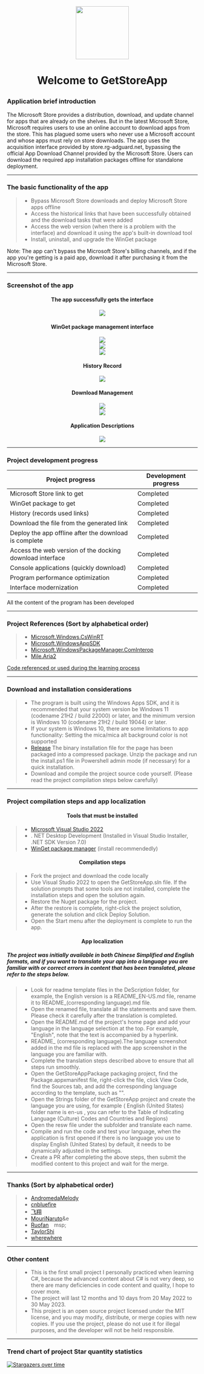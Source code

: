 <div align=center>
<img src="https://user-images.githubusercontent.com/49179966/219057775-f8d6abb5-c9c3-46c6-829e-05d164937b76.png" width="140" height="140"/>
</div>

# <p align="center">Welcome to GetStoreApp</p>

### Application brief introduction

The Microsoft Store provides a distribution, download, and update channel for apps that are already on the shelves. But in the latest Microsoft Store, Microsoft requires users to use an online account to download apps from the store. This has plagued some users who never use a Microsoft account and whose apps must rely on store downloads. The app uses the acquisition interface provided by store.rg-adguard.net, bypassing the official App Download Channel provided by the Microsoft Store. Users can download the required app installation packages offline for standalone deployment.

------

### The basic functionality of the app

> * Bypass Microsoft Store downloads and deploy Microsoft Store apps offline
> * Access the historical links that have been successfully obtained and the download tasks that were added
> * Access the web version (when there is a problem with the interface) and download it using the app's built-in download tool
> * Install, uninstall, and upgrade the WinGet package

Note: The app can't bypass the Microsoft Store's billing channels, and if the app you're getting is a paid app, download it after purchasing it from the Microsoft Store.

------

### Screenshot of the app

#### <p align="center">The app successfully gets the interface</p>
<div align="center">
<img src="https://github.com/Gaoyifei1011/GetStoreApp/assets/49179966/75d5bc77-2680-4692-9f2e-fa1126c44ea5" />
</div>

#### <p align="center">WinGet package management interface</p>
<div align="center">
<img src="https://github.com/Gaoyifei1011/GetStoreApp/assets/49179966/9788e38e-4614-4f4f-b080-ed9c72c57995" />
</div>

<div align="center">
<img src="https://github.com/Gaoyifei1011/GetStoreApp/assets/49179966/5938b36c-d4db-4784-b020-02251422875c" />
</div>

<div align="center">
<img src="https://github.com/Gaoyifei1011/GetStoreApp/assets/49179966/59a56868-7762-4db8-b8b9-31cad199c97f" />
</div>

#### <p align="center">History Record</p>
<div align="center">
<img src="https://github.com/Gaoyifei1011/GetStoreApp/assets/49179966/2a00ef92-ca15-4679-a962-49a5396aee96" />
</div>

#### <p align="center">Download Management</p>
<div align="center">
<img src="https://github.com/Gaoyifei1011/GetStoreApp/assets/49179966/2177ee35-80a8-49fc-9c99-b82fb92fe470" />
</div>

<div align="center">
<img src="https://github.com/Gaoyifei1011/GetStoreApp/assets/49179966/7764c08f-e1b8-4bdd-ab25-e8f9cee94f50" />
</div>

#### <p align="center">Application Descriptions</p>
<div align="center">
<img src="https://github.com/Gaoyifei1011/GetStoreApp/assets/49179966/0743b5a6-30a4-4f71-9b4e-a38c3bc58061" />
</div>

------

### Project development progress

| Project progress                                         | Development progress                                                                                               |
| ---------------------------------------------------------| -------------------------------------------------------------------------------------------------------------------|
| Microsoft Store link to get                              | Completed                                                                                                          |
| WinGet package to get                                    | Completed                                                                                                          |
| History (records used links)                             | Completed                                                                                                          |
| Download the file from the generated link                | Completed                                                                                                          |
| Deploy the app offline after the download is complete    | Completed                                                                                                          |
| Access the web version of the docking download interface | Completed                                                                                                          |
| Console applications (quickly download)                  | Completed                                                                                                          |
| Program performance optimization                         | Completed                                                                                                          |
| Interface modernization                                  | Completed                                                                                                          |

All the content of the program has been developed

------

### Project References (Sort by alphabetical order)

> * [Microsoft.Windows.CsWinRT](https://github.com/microsoft/cswinrt)&emsp;
> * [Microsoft.WindowsAppSDK](https://github.com/microsoft/windowsappsdk)&emsp;
> * [Microsoft.WindowsPackageManager.ComInterop](https://github.com/microsoft/winget-cli)&emsp;
> * [Mile.Aria2](https://github.com/ProjectMile/Mile.Aria2)&emsp;

[Code referenced or used during the learning process](https://github.com/Gaoyifei1011/GetStoreApp/blob/main/Description/StudyReferenceCode.md)&emsp;

------

### Download and installation considerations

> * The program is built using the Windows Apps SDK, and it is recommended that your system version be Windows 11 (codename 21H2 / build 22000) or later, and the minimum version is Windows 10 (codename 21H2 / build 19044) or later.
> * If your system is Windows 10, there are some limitations to app functionality:
    Setting the mica/mica alt background color is not supported
> * [Release](https://github.com/Gaoyifei1011/GetStoreApp/releases) The binary installation file for the page has been packaged into a compressed package. Unzip the package and run the install.ps1 file in Powershell admin mode (if necessary) for a quick installation.
> * Download and compile the project source code yourself. (Please read the project compilation steps below carefully)

------

### Project compilation steps and app localization

#### <p align="center">Tools that must be installed</p>

> * [Microsoft Visual Studio 2022](https://visualstudio.microsoft.com/) 
> * . NET Desktop Development (Installed in Visual Studio Installer, .NET SDK Version 7.0)
> * [WinGet package manager](https://www.microsoft.com/store/productId/9NBLGGH4NNS1) (install recommendedly)

#### <p align="center">Compilation steps</p>

> * Fork the project and download the code locally
> * Use Visual Studio 2022 to open the GetStoreApp.sln file. If the solution prompts that some tools are not installed, complete the installation steps and open the solution again.
> * Restore the Nuget package for the project.
> * After the restore is complete, right-click the project solution, generate the solution and click Deploy Solution.
> * Open the Start menu after the deployment is complete to run the app.

#### <p align="center">App localization</p>
##### The project was initially available in both Chinese Simplified and English formats, and if you want to translate your app into a language you are familiar with or correct errors in content that has been translated, please refer to the steps below.

> * Look for readme template files in the DeScription folder, for example, the English version is a README_EN-US.md file, rename it to README_(corresponding language).md file.
> * Open the renamed file, translate all the statements and save them. Please check it carefully after the translation is completed.
> * Open the README.md of the project's home page and add your language in the language selection at the top. For example, "English", note that the text is accompanied by a hyperlink.
> * README_ (corresponding language).The language screenshot added in the md file is replaced with the app screenshot in the language you are familiar with.
> * Complete the translation steps described above to ensure that all steps run smoothly.
> * Open the GetStoreAppPackage packaging project, find the Package.appxmanifest file, right-click the file, click View Code, find the Sources tab, and add the corresponding language according to the template, such as "<Resource Language="EN-US"/>".
> * Open the Strings folder of the GetStoreApp project and create the language you are using, for example ( English (United States) folder name is en-us , you can refer to the Table of Indicating Language (Culture) Codes and Countries and Regions)
> * Open the resw file under the subfolder and translate each name.
> * Compile and run the code and test your language, when the application is first opened if there is no language you use to display English (United States) by default, it needs to be dynamically adjusted in the settings.
> * Create a PR after completing the above steps, then submit the modified content to this project and wait for the merge.

------

### Thanks (Sort by alphabetical order)

> * [AndromedaMelody](https://github.com/AndromedaMelody)&emsp;
> * [cnbluefire](https://github.com/cnbluefire)&emsp;
> * [飞翔](https://fionlen.azurewebsites.net)&emsp;
> * [MouriNaruto](https://github.com/MouriNaruto)&e
> * [Ruofan](https://github.com/zhuxb711)&emsp;msp;
> * [TaylorShi](https://github.com/TaylorShi)&emsp;
> * [wherewhere](https://github.com/wherewhere)&emsp;

------

### Other content

> * This is the first small project I personally practiced when learning C#, because the advanced content about C# is not very deep, so there are many deficiencies in code content and quality, I hope to cover more.
> * The project will last 12 months and 10 days from 20 May 2022 to 30 May 2023.
> * This project is an open source project licensed under the MIT license, and you may modify, distribute, or merge copies with new copies. If you use the project, please do not use it for illegal purposes, and the developer will not be held responsible.

------

### Trend chart of project Star quantity statistics
[![Stargazers over time](https://starchart.cc/Gaoyifei1011/GetStoreApp.svg)](https://starchart.cc/Gaoyifei1011/GetStoreApp)
